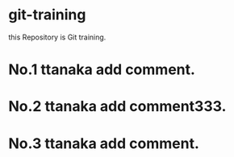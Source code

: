 # git-training
this Repository is Git training.

# No.1 ttanaka add comment.
# No.2 ttanaka add comment333.
# No.3 ttanaka add comment.